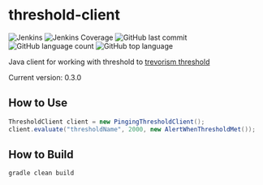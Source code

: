 # threshold-client
![Jenkins](https://img.shields.io/jenkins/build/http/trevorism-build.eastus.cloudapp.azure.com/threshold-client)
![Jenkins Coverage](https://img.shields.io/jenkins/coverage/jacoco/http/trevorism-build.eastus.cloudapp.azure.com/threshold-client)
![GitHub last commit](https://img.shields.io/github/last-commit/trevorism/threshold-client)
![GitHub language count](https://img.shields.io/github/languages/count/trevorism/threshold-client)
![GitHub top language](https://img.shields.io/github/languages/top/trevorism/threshold-client)

Java client for working with threshold to [trevorism threshold](https://github.com/trevorism/threshold)

Current version: 0.3.0

## How to Use 

```java
ThresholdClient client = new PingingThresholdClient();
client.evaluate("thresholdName", 2000, new AlertWhenThresholdMet());
```

## How to Build
`gradle clean build`
